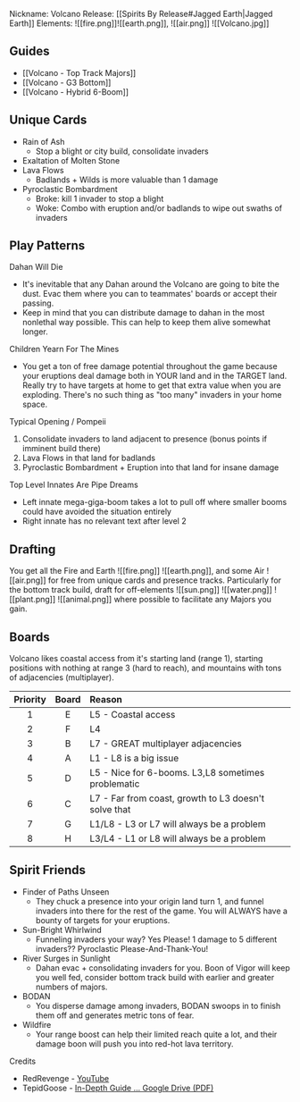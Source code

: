 Nickname: Volcano
Release: [[Spirits By Release#Jagged Earth|Jagged Earth]]
Elements: ![[fire.png]]![[earth.png]], ![[air.png]]
![[Volcano.jpg]]
## Guides
- [[Volcano - Top Track Majors]]
- [[Volcano - G3 Bottom]]
- [[Volcano - Hybrid 6-Boom]]


## Unique Cards

- Rain of Ash
	- Stop a blight or city build, consolidate invaders
- Exaltation of Molten Stone
- Lava Flows
	- Badlands + Wilds is more valuable than 1 damage
- Pyroclastic Bombardment
	- Broke: kill 1 invader to stop a blight
	- Woke: Combo with eruption and/or badlands to wipe out swaths of invaders

## Play Patterns

Dahan Will Die
- It's inevitable that any Dahan around the Volcano are going to bite the dust. Evac them where you can to teammates' boards or accept their passing.
- Keep in mind that you can distribute damage to dahan in the most nonlethal way possible. This can help to keep them alive somewhat longer.

Children Yearn For The Mines
- You get a ton of free damage potential throughout the game because your eruptions deal damage both in YOUR land and in the TARGET land. Really try to have targets at home to get that extra value when you are exploding. There's no such thing as "too many" invaders in your home space.

Typical Opening / Pompeii
1. Consolidate invaders to land adjacent to presence (bonus points if imminent build there)
2. Lava Flows in that land for badlands
3. Pyroclastic Bombardment + Eruption into that land for insane damage

Top Level Innates Are Pipe Dreams
- Left innate mega-giga-boom takes a lot to pull off where smaller booms could have avoided the situation entirely
- Right innate has no relevant text after level 2

## Drafting

You get all the Fire and Earth ![[fire.png]] ![[earth.png]], and some Air ![[air.png]] for free from unique cards and presence tracks. Particularly for the bottom track build, draft for off-elements ![[sun.png]] ![[water.png]] ![[plant.png]] ![[animal.png]] where possible to facilitate any Majors you gain.

## Boards

Volcano likes coastal access from it's starting land (range 1), starting positions with nothing at range 3 (hard to reach), and mountains with tons of adjacencies (multiplayer).

| Priority | Board | Reason                                               |
| :------: | :---: | :--------------------------------------------------- |
|    1     |   E   | L5 - Coastal access                                  |
|    2     |   F   | L4                                                   |
|    3     |   B   | L7 - GREAT multiplayer adjacencies                   |
|    4     |   A   | L1 - L8 is a big issue                               |
|    5     |   D   | L5 - Nice for 6-booms. L3,L8 sometimes problematic   |
|    6     |   C   | L7 - Far from coast, growth to L3 doesn't solve that |
|    7     |   G   | L1/L8 - L3 or L7 will always be a problem            |
|    8     |   H   | L3/L4 - L1 or L8 will always be a problem            |



## Spirit Friends

- Finder of Paths Unseen
	- They chuck a presence into your origin land turn 1, and funnel invaders into there for the rest of the game. You will ALWAYS have a bounty of targets for your eruptions.
- Sun-Bright Whirlwind
	- Funneling invaders your way? Yes Please! 1 damage to 5 different invaders?? Pyroclastic Please-And-Thank-You!
- River Surges in Sunlight
	- Dahan evac + consolidating invaders for you. Boon of Vigor will keep you well fed, consider bottom track build with earlier and greater numbers of majors. 
- BODAN
	- You disperse damage among invaders, BODAN swoops in to finish them off and generates metric tons of fear.
- Wildfire
	- Your range boost can help their limited reach quite a lot, and their damage boon will push you into red-hot lava territory.




Credits
- RedRevenge - [YouTube](https://www.youtube.com/playlist?list=PL7VhWAfBC-gDE0vC6SLcV009V5Rct79lG)
- TepidGoose - [In-Depth Guide ... Google Drive (PDF)](https://drive.google.com/file/d/16yLgcutRANscQJdx5n33DKAvkt7yz-oX/view)